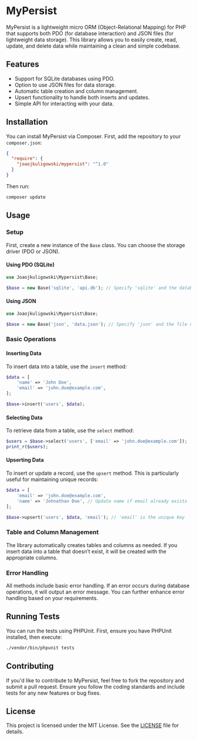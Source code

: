 # MyPersist

MyPersist is a lightweight micro ORM (Object-Relational Mapping) for PHP that supports both PDO (for database interaction) and JSON files (for lightweight data storage). This library allows you to easily create, read, update, and delete data while maintaining a clean and simple codebase.

## Features

- Support for SQLite databases using PDO.
- Option to use JSON files for data storage.
- Automatic table creation and column management.
- Upsert functionality to handle both inserts and updates.
- Simple API for interacting with your data.

## Installation

You can install MyPersist via Composer. First, add the repository to your `composer.json`:

```json
{
  "require": {
    "joaojkuligowski/mypersist": "^1.0"
  }
}
```

Then run:

```bash
composer update
```

## Usage

### Setup

First, create a new instance of the `Base` class. You can choose the storage driver (PDO or JSON).

#### Using PDO (SQLite)

```php
use Joaojkuligowski\Mypersist\Base;

$base = new Base('sqlite', 'api.db'); // Specify 'sqlite' and the database name
```

#### Using JSON

```php
use Joaojkuligowski\Mypersist\Base;

$base = new Base('json', 'data.json'); // Specify 'json' and the file name
```

### Basic Operations

#### Inserting Data

To insert data into a table, use the `insert` method:

```php
$data = [
    'name' => 'John Doe',
    'email' => 'john.doe@example.com',
];

$base->insert('users', $data);
```

#### Selecting Data

To retrieve data from a table, use the `select` method:

```php
$users = $base->select('users', ['email' => 'john.doe@example.com']);
print_r($users);
```

#### Upserting Data

To insert or update a record, use the `upsert` method. This is particularly useful for maintaining unique records:

```php
$data = [
    'email' => 'john.doe@example.com',
    'name' => 'Johnathan Doe', // Update name if email already exists
];

$base->upsert('users', $data, 'email'); // 'email' is the unique key
```

### Table and Column Management

The library automatically creates tables and columns as needed. If you insert data into a table that doesn’t exist, it will be created with the appropriate columns.

### Error Handling

All methods include basic error handling. If an error occurs during database operations, it will output an error message. You can further enhance error handling based on your requirements.

## Running Tests

You can run the tests using PHPUnit. First, ensure you have PHPUnit installed, then execute:

```bash
./vendor/bin/phpunit tests
```

## Contributing

If you'd like to contribute to MyPersist, feel free to fork the repository and submit a pull request. Ensure you follow the coding standards and include tests for any new features or bug fixes.

## License

This project is licensed under the MIT License. See the [LICENSE](LICENSE) file for details.
